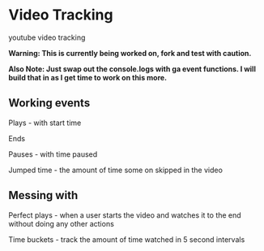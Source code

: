Video Tracking
==============

youtube video tracking

**Warning: This is currently being worked on, fork and test with caution.**

**Also Note: Just swap out the console.logs with ga event functions. I will build that in as I get time to work on this more.**

Working events
---------------

Plays - with start time

Ends

Pauses - with time paused 

Jumped time - the amount of time some on skipped in the video

Messing with 
---------------
Perfect plays - when a user starts the video and watches it to the end without doing any other actions

Time buckets - track the amount of time watched in 5 second intervals
